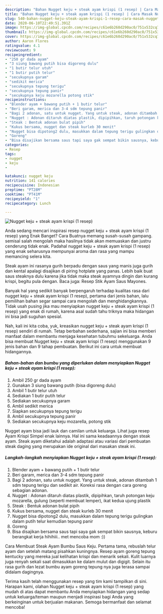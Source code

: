 ```yaml
---
description: "Bahan Nugget keju + steak ayam krispi (1 resep) | Cara Masak Nugget keju + steak ayam krispi (1 resep) Yang Enak Dan Mudah"
title: "Bahan Nugget keju + steak ayam krispi (1 resep) | Cara Masak Nugget keju + steak ayam krispi (1 resep) Yang Enak Dan Mudah"
slug: 540-bahan-nugget-keju-steak-ayam-krispi-1-resep-cara-masak-nugget-keju-steak-ayam-krispi-1-resep-yang-enak-dan-mudah
date: 2020-06-10T22:49:51.391Z
image: https://img-global.cpcdn.com/recipes/c61e6b260d290ac0/751x532cq70/nugget-keju-steak-ayam-krispi-1-resep-foto-resep-utama.jpg
thumbnail: https://img-global.cpcdn.com/recipes/c61e6b260d290ac0/751x532cq70/nugget-keju-steak-ayam-krispi-1-resep-foto-resep-utama.jpg
cover: https://img-global.cpcdn.com/recipes/c61e6b260d290ac0/751x532cq70/nugget-keju-steak-ayam-krispi-1-resep-foto-resep-utama.jpg
author: Aaron Flores
ratingvalue: 4.1
reviewcount: 9
recipeingredient:
- "250 gr dada ayam"
- "3 siung bawang putih bisa digoreng dulu"
- "1 butir telur utuh"
- "1 butir putih telur"
- "secukupnya garam"
- "sedikit merica"
- "secukupnya tepung terigu"
- "secukupnya tepung panir"
- "secukupnya keju mozarella potong stik"
recipeinstructions:
- "Blender ayam + bawang putih + 1 butir telur"
- "Beri garam, merica dan 3-4 sdm tepung panir"
- "Bagi 2 adonan, satu untuk nugget. Yang untuk steak, adonan ditambah 1 sdm tepung terigu dan sedikit air. Koreksi rasa dengan cara goreng sebagian adonan."
- "Nugget : Adonan ditaruh diatas plastik, dipipihkan, taruh potongan keju mozarella, gulung (seperti membuat lemper), ikat kedua ujung plastik"
- "Steak : Bentuk adonan bulat pipih"
- "Kukus bersama, nugget dan steak kurleb 30 menit"
- "Nugget bisa dipotong2 dulu, masukkan dalam tepung terigu gulingkan dalam putih telur kemudian tepung panir"
- "Goreng"
- "Bisa disajikan bersama saus tapi saya gak sempat bikin sausnya, keburu berangkat kerja hihihiii.. met mencoba mom :))"
categories:
- Resep
tags:
- nugget
- keju
- 

katakunci: nugget keju  
nutrition: 141 calories
recipecuisine: Indonesian
preptime: "PT28M"
cooktime: "PT41M"
recipeyield: "1"
recipecategory: Lunch

---
```



![Nugget keju + steak ayam krispi (1 resep)](https://img-global.cpcdn.com/recipes/c61e6b260d290ac0/751x532cq70/nugget-keju-steak-ayam-krispi-1-resep-foto-resep-utama.jpg)

Anda sedang mencari inspirasi resep nugget keju + steak ayam krispi (1 resep) yang Enak Banget? Cara Buatnya memang susah-susah gampang. semisal salah mengolah maka hasilnya tidak akan memuaskan dan justru cenderung tidak enak. Padahal nugget keju + steak ayam krispi (1 resep) yang enak seharusnya mempunyai aroma dan rasa yang mampu memancing selera kita.

Steak ayam ini rasanya gurih berpadu dengan saus yang manis juga gurih dan kental apalagi disajikan di piring hotplate yang panas. Lebih baik buat saus steaknya dulu karena jika tidak maka steak ayamnya dingin dan kurang krispi, begitu pula dengan. Baca juga: Resep Stik Ayam Saus Mayones.

Banyak hal yang sedikit banyak berpengaruh terhadap kualitas rasa dari nugget keju + steak ayam krispi (1 resep), pertama dari jenis bahan, lalu pemilihan bahan segar sampai cara mengolah dan menghidangkannya. Tidak usah pusing jika mau menyiapkan nugget keju + steak ayam krispi (1 resep) yang enak di rumah, karena asal sudah tahu triknya maka hidangan ini bisa jadi suguhan spesial.


Nah, kali ini kita coba, yuk, kreasikan nugget keju + steak ayam krispi (1 resep) sendiri di rumah. Tetap berbahan sederhana, sajian ini bisa memberi manfaat dalam membantu menjaga kesehatan tubuhmu sekeluarga. Anda bisa membuat Nugget keju + steak ayam krispi (1 resep) menggunakan 9 jenis bahan dan 9 tahap pembuatan. Berikut ini cara untuk membuat hidangannya.

<!--inarticleads1-->

##### Bahan-bahan dan bumbu yang diperlukan dalam menyiapkan Nugget keju + steak ayam krispi (1 resep):

1. Ambil 250 gr dada ayam
1. Gunakan 3 siung bawang putih (bisa digoreng dulu)
1. Ambil 1 butir telur utuh
1. Sediakan 1 butir putih telur
1. Sediakan secukupnya garam
1. Ambil sedikit merica
1. Siapkan secukupnya tepung terigu
1. Ambil secukupnya tepung panir
1. Sediakan secukupnya keju mozarella, potong stik


Nugget ayam bisa jadi lauk dan camilan untuk keluarga. Lihat juga resep Ayam Krispi Simpel enak lainnya. Hal ini sama keadaannya dengan steak ayam. Steak ayam diketahui adalah adaptasi atau variasi dari pembuatan steak daging yang merupakan ide original dari masakan steak ini. 

<!--inarticleads2-->

##### Langkah-langkah menyiapkan Nugget keju + steak ayam krispi (1 resep):

1. Blender ayam + bawang putih + 1 butir telur
1. Beri garam, merica dan 3-4 sdm tepung panir
1. Bagi 2 adonan, satu untuk nugget. Yang untuk steak, adonan ditambah 1 sdm tepung terigu dan sedikit air. Koreksi rasa dengan cara goreng sebagian adonan.
1. Nugget : Adonan ditaruh diatas plastik, dipipihkan, taruh potongan keju mozarella, gulung (seperti membuat lemper), ikat kedua ujung plastik
1. Steak : Bentuk adonan bulat pipih
1. Kukus bersama, nugget dan steak kurleb 30 menit
1. Nugget bisa dipotong2 dulu, masukkan dalam tepung terigu gulingkan dalam putih telur kemudian tepung panir
1. Goreng
1. Bisa disajikan bersama saus tapi saya gak sempat bikin sausnya, keburu berangkat kerja hihihiii.. met mencoba mom :))


Cara Membuat Steak Ayam Bumbu Saus Keju. Pertama tama, rebuslah telur ayam dan setelah matang pisahkan kuningnya. Resep ayam goreng tepung kentucky yang mereka jual kelihatan krispi dan menarik sekali. Kulit luarnya juga renyah sekali saat dimasukkan ke dalam mulut dan digigit. Selain itu rasa gurih dan lezat bumbu ayam goreng tepung nya juga terasa sampai didalam dagingnya. 

Terima kasih telah menggunakan resep yang tim kami tampilkan di sini. Harapan kami, olahan Nugget keju + steak ayam krispi (1 resep) yang mudah di atas dapat membantu Anda menyiapkan hidangan yang sedap untuk keluarga/teman maupun menjadi inspirasi bagi Anda yang berkeinginan untuk berjualan makanan. Semoga bermanfaat dan selamat mencoba!
